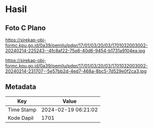 # Hasil

## Foto C Plano

https://sirekap-obj-formc.kpu.go.id/0a39/pemilu/pdpr/17/01/03/20/03/1701032003002-20240214-225243--4fc8af22-75e8-40d6-9454-b1731a9104ea.jpg

https://sirekap-obj-formc.kpu.go.id/0a39/pemilu/pdpr/17/01/03/20/03/1701032003002-20240214-231707--5e57bb2d-4ed7-468a-8bc5-7d529e0f2ca3.jpg


## Metadata

| Key        | Value               |
| ---------- | ------------------- |
| Time Stamp | 2024-02-19 06:21:02 |
| Kode Dapil | 1701                |



